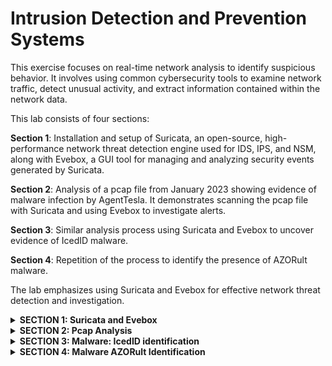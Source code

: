 # Intrusion Detection and Prevention Systems

This exercise focuses on real-time network analysis to identify suspicious behavior. It involves using common cybersecurity tools to examine network traffic, detect unusual activity, and extract information contained within the network data.

This lab consists of four sections:

**Section 1**: Installation and setup of Suricata, an open-source, high-performance network threat detection engine used for IDS, IPS, and NSM, along with Evebox, a GUI tool for managing and analyzing security events generated by Suricata.
 
**Section 2**: Analysis of a pcap file from January 2023 showing evidence of malware infection by AgentTesla. It demonstrates scanning the pcap file with Suricata and using Evebox to investigate alerts.
 
**Section 3**: Similar analysis process using Suricata and Evebox to uncover evidence of IcedID malware.
 
**Section 4**: Repetition of the process to identify the presence of AZORult malware.
 
The lab emphasizes using Suricata and Evebox for effective network threat detection and investigation.

<details>
  <summary><b>SECTION 1: Suricata and Evebox</b></summary>

Section1:
1. Install Suricata.
   
![image](https://github.com/user-attachments/assets/37c55d9d-83f8-4252-a74b-204e13833cdb)                     
*Figure 1 Instructions for installing Suricata onto Ubuntu*

2. Run ‘sudo suricata-update’

![image](https://github.com/user-attachments/assets/90f8b530-7f37-4675-8442-019c642e5cb6)       
*Figure 2 Suricata updated rules*
 
3. Install Evebox.
   
![image](https://github.com/user-attachments/assets/4ff89ec2-c8a4-4099-9f3e-d1de74b9e88f)  
*Figure 3 Evebox installation instructions*

![image](https://github.com/user-attachments/assets/82b1022b-7a23-4c90-944b-770e6cefca79)    
*Figure 4 Evebox Installation continued*

4. Suricata Ingest Script was obtained from   https://gist.github.com/jstrosch/317a03ad5cd9772685eb4f2020f4611e

 ![image](https://github.com/user-attachments/assets/6784c325-dc70-40e1-bd8f-b40a87b44868)  
 *Figure 5 Suricate Ingest File*

5. Run ‘sudo sh ./suri-ingest-pcap.sh yourPCAP.pcap’
   
 ![image](https://github.com/user-attachments/assets/52441f22-58d7-4d36-9e77-375ebd316544)   
 *Figure 6 Malware AgentTesla detected*

6. Evebox opened on browser: 127.0.01:5636/#/inbox

 ![image](https://github.com/user-attachments/assets/c629c79b-f0d8-4a1e-a39d-17ea797b27d7)    
 *Figure 7  Evebox Inbox*

  
</details>

<details>
  <summary><b>SECTION 2: Pcap Analysis</b></summary>

test
  
</details>

<details>
  <summary><b>SECTION 3: Malware: IcedID identification</b></summary>

test
  
</details>

<details>
  <summary><b>SECTION 4: Malware AZORult Identification</b></summary>

test
  
</details>
